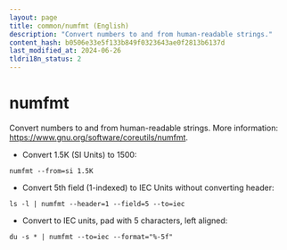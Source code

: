 ```yaml
---
layout: page
title: common/numfmt (English)
description: "Convert numbers to and from human-readable strings."
content_hash: b0506e33e5f133b849f0323643ae0f2813b6137d
last_modified_at: 2024-06-26
tldri18n_status: 2
---
```

# numfmt

Convert numbers to and from human-readable strings.
More information: <https://www.gnu.org/software/coreutils/numfmt>.

- Convert 1.5K (SI Units) to 1500:

`numfmt --from=si 1.5K`

- Convert 5th field (1-indexed) to IEC Units without converting header:

`ls -l | numfmt --header=1 --field=5 --to=iec`

- Convert to IEC units, pad with 5 characters, left aligned:

`du -s * | numfmt --to=iec --format="%-5f"`
